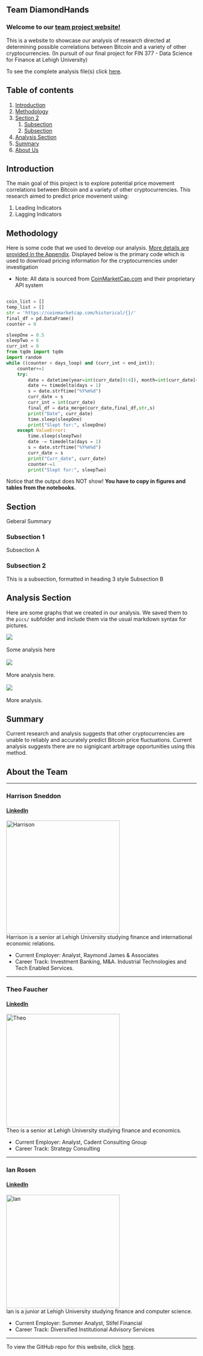 ## Team DiamondHands 
### Welcome to our [team project website!](https://julioveracruz.github.io/testwebsite/)

This is a website to showcase our analysis of research directed at determining possible correlations between Bitcoin and a variety of other cryptocurrencies.
(In pursuit of our final project for FIN 377 - Data Science for Finance at Lehigh University)

To see the complete analysis file(s) click [here](https://github.com/julioveracruz/testwebsite/blob/main/notebooks/example.ipynb).

## Table of contents
1. [Introduction](#introduction)
2. [Methodology](#meth)
3. [Section 2](#section2)
    1. [Subsection](#subsec2-1)
    2. [Subsection](#subsec2-2)
4. [Analysis Section](#section3)
5. [Summary](#summary)
6. [About Us](#AtT)

## Introduction  <a name="introduction"></a>

The main goal of this project is to explore potential price movement correlations between Bitcoin and a variety of other cryptocurrencies.
This research aimed to predict price movement using:
1. Leading Indicators
1. Lagging Indicators
    
## Methodology <a name="meth"></a>

Here is some code that we used to develop our analysis. [More details are provided in the Appendix](page2).
Displayed below is the primary code which is used to download pricing information for the cryptocurrencies under investigation
- Note: All data is sourced from [CoinMarketCap.com](https://coinmarketcap.com/) and their proprietary API system

```python

coin_list = []
temp_list = []
str = 'https://coinmarketcap.com/historical/{}/'
final_df = pd.DataFrame()
counter = 0

sleepOne = 0.5
sleepTwo = 6
curr_int = 0
from tqdm import tqdm
import random
while ((counter < days_loop) and (curr_int < end_int)):
    counter+=1
    try:
        date = datetime(year=int(curr_date[0:4]), month=int(curr_date[4:6]), day=int(curr_date[6:8]))    
        date += timedelta(days = 1)
        s = date.strftime("%Y%m%d")
        curr_date = s
        curr_int = int(curr_date)
        final_df = data_merge(curr_date,final_df,str,s)
        print("Date", curr_date)
        time.sleep(sleepOne)
        print("Slept for:", sleepOne)
    except ValueError:
        time.sleep(sleepTwo)
        date -= timedelta(days = 1)
        s = date.strftime("%Y%m%d")
        curr_date = s
        print("Curr_date", curr_date)
        counter-=1
        print("Slept for:", sleepTwo)
```

Notice that the output does NOT show! **You have to copy in figures and tables from the notebooks.**

## Section <a name="section2"></a>
Geberal Summary

### Subsection 1 <a name="subsec2-1"></a>
Subsection A
### Subsection 2 <a name="subsec2-2"></a>
This is a subsection, formatted in heading 3 style
Subsection B

## Analysis Section <a name="section3"></a>

Here are some graphs that we created in our analysis. We saved them to the `pics/` subfolder and include them via the usual markdown syntax for pictures.

![](pics/plot1.png)
<br><br>
Some analysis here
<br><br>
![](pics/plot2.png)
<br><br>
More analysis here.
<br><br>
![](pics/plot3.png)
<br><br>
More analysis.

## Summary <a name="summary"></a>

Current research and analysis suggests that other cryptocurrencies are unable to reliably and accurately predict Bitcoin price fluctuations. Current analysis suggests there are no signigicant arbitrage opportunities using this method.



## About the Team <a name="AtT"></a>
---
### Harrison Sneddon
#### [LinkedIn](https://www.linkedin.com/in/harrison-sneddon/)

<img src="pics/HTS_LKDIN.jpg" alt="Harrison" width="300"/>
<br>
Harrison is a senior at Lehigh University studying finance and international economic relations.

- Current Employer: Analyst, Raymond James & Associates
- Career Track: Investment Banking, M&A. Industrial Technologies and Tech Enabled Services.
---       
### Theo Faucher
#### [LinkedIn](https://www.linkedin.com/in/theo-faucher-b98581173/)

<img src="pics/Theo LKDIN.jpg" alt="Theo" width="300"/>
<br>
Theo is a senior at Lehigh University studying finance and economics.

- Current Employer: Analyst, Cadent Consulting Group
- Career Track: Strategy Consulting
---
### Ian Rosen
#### [LinkedIn](https://www.linkedin.com/in/ianrosenr/)

<img src="pics/IAN LKDIN.jpg" alt="Ian" width="300"/>
<br>
Ian is a junior at Lehigh University studying finance and computer science.

- Current Employer: Summer Analyst, Stifel Financial
- Career Track: Diversified Institutional Advisory Services
---





To view the GitHub repo for this website, click [here](https://github.com/donbowen/teamproject).
